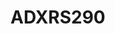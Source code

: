# ADXRS290

```{devicetree} /wsshare/analog_work/vger/linux/Documentation/devicetree/bindings/iio/gyroscope/adi,adxrs290.yaml
```